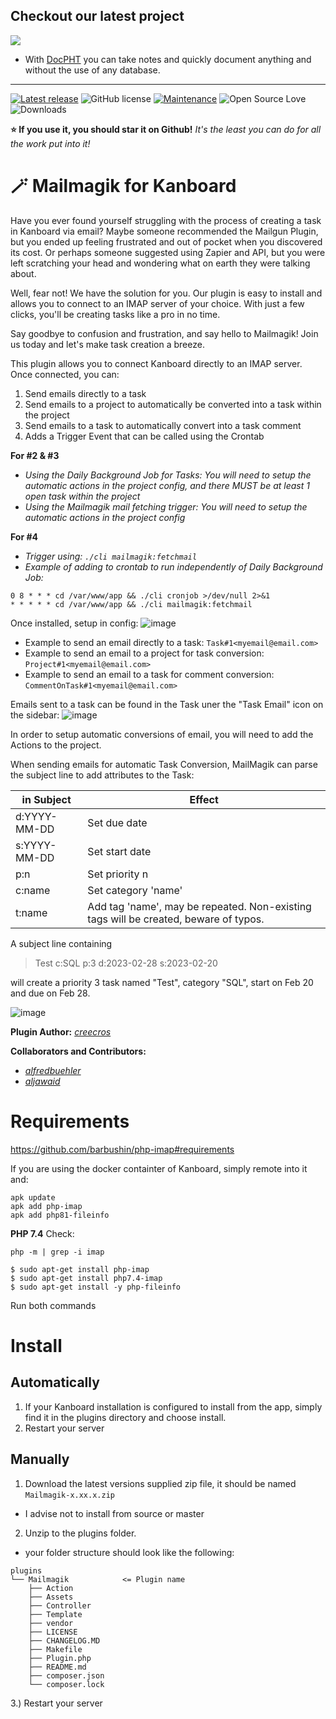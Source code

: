## Checkout our latest project
[![](https://raw.githubusercontent.com/docpht/docpht/master/public/assets/img/logo.png)](https://github.com/docpht/docpht)

- With [DocPHT](https://github.com/docpht/docpht) you can take notes and quickly document anything and without the use of any database.
-----------
[![Latest release](https://img.shields.io/github/release/creecros/kbphpimap.svg)](https://github.com/creecros/MarkdownPlus/releases)
![GitHub license](https://img.shields.io/github/license/Naereen/StrapDown.js.svg)
[![Maintenance](https://img.shields.io/badge/Maintained%3F-yes-green.svg)](https://github.com/creecros/kbphpimap/graphs/contributors)
![Open Source Love](https://badges.frapsoft.com/os/v1/open-source.svg?v=103)
![Downloads](https://img.shields.io/github/downloads/creecros/kbphpimap/total.svg)

**:star: If you use it, you should star it on Github!**
*It's the least you can do for all the work put into it!*

# :magic_wand: Mailmagik for Kanboard

Have you ever found yourself struggling with the process of creating a task in Kanboard via email? Maybe someone recommended the Mailgun Plugin, but you ended up feeling frustrated and out of pocket when you discovered its cost. Or perhaps someone suggested using Zapier and API, but you were left scratching your head and wondering what on earth they were talking about.

Well, fear not! We have the solution for you. Our plugin is easy to install and allows you to connect to an IMAP server of your choice. With just a few clicks, you'll be creating tasks like a pro in no time.

Say goodbye to confusion and frustration, and say hello to Mailmagik! Join us today and let's make task creation a breeze.

This plugin allows you to connect Kanboard directly to an IMAP server. Once connected, you can:

1. Send emails directly to a task
2. Send emails to a project to automatically be converted into a task within the project
3. Send emails to a task to automatically convert into a task comment
4. Adds a Trigger Event that can be called using the Crontab

**For #2 & #3**
- *Using the Daily Background Job for Tasks: You will need to setup the automatic actions in the project config, and there _MUST_ be at least 1 open task within the project*
- *Using the Mailmagik mail fetching trigger: You will need to setup the automatic actions in the project config*

**For #4**
- *Trigger using: `./cli mailmagik:fetchmail`*
- *Example of adding to crontab to run independently of Daily Background Job:*
```
0 8 * * * cd /var/www/app && ./cli cronjob >/dev/null 2>&1
* * * * * cd /var/www/app && ./cli mailmagik:fetchmail
```


Once installed, setup in config:
![image](https://user-images.githubusercontent.com/26339368/216668816-a7a00c09-7594-4fda-8d7a-2f59dc6c0028.png)

- Example to send an email directly to a task: `Task#1<myemail@email.com>`
- Example to send an email to a project for task conversion: `Project#1<myemail@email.com>`
- Example to send an email to a task for comment conversion: `CommentOnTask#1<myemail@email.com>`

Emails sent to a task can be found in the Task uner the "Task Email" icon on the sidebar:
![image](https://user-images.githubusercontent.com/26339368/216670260-ddffad7f-62ee-4297-ad73-3ec03d9fb04e.png)


In order to setup automatic conversions of email, you will need to add the Actions to the project.

When sending emails for automatic Task Conversion, MailMagik can parse the subject line to add attributes to the Task:

|in Subject|Effect
|-|-
|d:YYYY-MM-DD| Set due date
|s:YYYY-MM-DD |Set start date
|p:n |Set priority n
|c:name| Set category 'name'
|t:name| Add tag 'name', may be repeated. Non-existing tags will be created, beware of typos.

A subject line containing

> Test c:SQL p:3 d:2023-02-28 s:2023-02-20

will create a priority 3 task named "Test", category "SQL", start on Feb 20 and due on Feb 28.

![image](https://user-images.githubusercontent.com/2079289/217609719-e1fecea5-0616-4cb7-be31-7db6f2c418c1.png)

**Plugin Author:** _[creecros](https://github.com/creecros)_

**Collaborators and Contributors:** 
- _[alfredbuehler](https://github.com/alfredbuehler)_
- _[aljawaid](https://github.com/aljawaid)_

# Requirements

https://github.com/barbushin/php-imap#requirements

If you are using the docker containter of Kanboard, simply remote into it and:
```
apk update
apk add php-imap
apk add php81-fileinfo
```

**PHP 7.4**
Check:
```
php -m | grep -i imap
```

```
$ sudo apt-get install php-imap
$ sudo apt-get install php7.4-imap
$ sudo apt-get install -y php-fileinfo
```
Run both commands


# Install

## Automatically

1. If your Kanboard installation is configured to install from the app, simply find it in the plugins directory and choose install.
2. Restart your server 


## Manually

1. Download the latest versions supplied zip file, it should be named `Mailmagik-x.xx.x.zip`
  - I advise not to install from source or master

2. Unzip to the plugins folder.
  - your folder structure should look like the following:
```
plugins
└── Mailmagik            <= Plugin name
    ├── Action  
    ├── Assets  
    ├── Controller  
    ├── Template
    ├── vendor
    ├── LICENSE
    ├── CHANGELOG.MD 
    ├── Makefile 
    ├── Plugin.php   
    ├── README.md
    ├── composer.json
    └── composer.lock
```

3.) Restart your server
